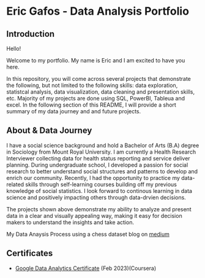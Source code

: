 # Eric Gafos - Data Analysis Portfolio


## Introduction

Hello!

Welcome to my portfolio. My name is Eric and I am excited to have you here. 

In this repository, you will come across several projects that demonstrate the following, but not limited to the following skills: data exploration, statistcal analysis, data visualization, data cleaning and presentation skills, etc. Majority of my projects are done using SQL, PowerBI, Tableua and excel. In the following section of this README, I will provide a short summary of my data journey and and future projects. 

## About & Data Journey 

I have a social science background and hold a Bachelor of Arts (B.A) degree in Sociology from Mount Royal University. I am currently a Health Research Interviewer collecting data for health status reporting and service deliver planning. During undergraduate school, I developed a passion for social research to better understand social structures and patterns to develop and enrich our community. Recently, I had the opportunity to practice my data-related skills through self-learning courses building off my previous knowledge of social statistics. I look forward to continous learning in data science and positively impacting others through data-drvien decisions. 

The projects shown above demonstrate my ability to analyze and present data in a clear and visually appealing way, making it easy for decision makers to understand the insights and take action. 

My Data Anaysis Process using a chess dataset blog on [medium](https://medium.com/@egafos/data-science-and-world-blitz-chess-championship-2022-discovering-insights-in-chess-championship-e905717a77e2)

## Certificates
* [Google Data Analytics Certificate](https://www.credly.com/badges/f130f200-7f84-4659-a2ee-fed82da7f555/public_url) (Feb 2023)(Coursera)

